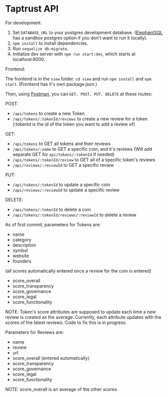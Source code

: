 # Taptrust API

For development:

1. Set `DATABASE_URL` to your postgres development database. ([ElephantSQL](https://www.elephantsql.com/) has a sandbox postgres option if you don't want to run it locally).
2. `npm install` to install dependencies.
3. Run `sequelize db:migrate`.
4. Initialize dev server with `npm run start:dev`, which starts at localhost:8000.

Frontend:

The frontend is in the `view` folder. `cd view` and run `npm install` and `npm start`. (Frontend has it's own package.json.)

Then, using [Postman](https://www.getpostman.com/), you can `GET, POST, PUT, DELETE` at these routes:

POST:

* `/api/tokens` to create a new Token
* `/api/tokens/:tokenId/reviews` to create a new review for a token (:tokenId is the id of the token you want to add a review of)

GET:

* `/api/tokens` to GET all tokens and their reviews
* `/api/tokens/:name` to GET a specific coin, and it's reviews (Will add separate GET for `api/tokens/:tokenId` if needed)
* `/api/tokens/:tokenId/review` to GET all of a specific token's reviews
* `/api/reviews/:reviewId` to GET a specific review

PUT:

* `/api/tokens/:tokenId` to update a specific coin
* `/api/reviews/:reviewId` to update a specific review

DELETE:

* `/api/tokens/:tokenId` to delete a coin
* `/api/tokens/:tokenId/reviews/:reviewId` to delete a review

As of first commit, parameters for Tokens are:

* name
* category
* description
* symbol
* website
* founders

(all scores automatically entered once a review for the coin is entered)

* score_overall
* score_transparency
* score_governance
* score_legal
* score_functionality

NOTE: Token's score attributes are supposed to update each time a new review is created as the average. Currently, each attribute updates with the scores of the latest reviews. Code to fix this is in progress.

Parameters for Reviews are:

* name
* review
* url
* score_overall (entered automatically)
* score_transparency
* score_governance
* score_legal
* score_functionality

NOTE: score_overall is an average of the other scores.
